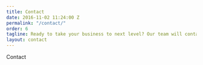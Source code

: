 ```yaml
---
title: Contact
date: 2016-11-02 11:24:00 Z
permalink: "/contact/"
order: 6
tagline: Ready to take your business to next level? Our team will contact you shortly
layout: contact
---
```


Contact